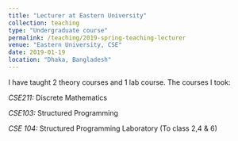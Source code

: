 ```yaml
---
title: "Lecturer at Eastern University"
collection: teaching
type: "Undergraduate course"
permalink: /teaching/2019-spring-teaching-lecturer
venue: "Eastern University, CSE"
date: 2019-01-19
location: "Dhaka, Bangladesh"
---
```


I have taught 2 theory courses and 1 lab course. The courses I took:

_CSE211:_ Discrete Mathematics

_CSE103:_ Structured Programming

_CSE 104:_ Structured Programming Laboratory (To class 2,4 & 6)
